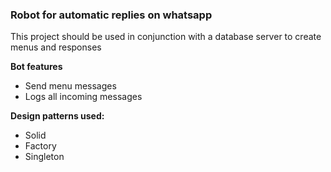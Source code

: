 <h3>Robot for automatic replies on whatsapp</h3>
This project should be used in conjunction with a database server to create menus and responses

<b>Bot features</b>

- Send menu messages
- Logs all incoming messages

<b>Design patterns used:</b><br/>
- Solid
- Factory
- Singleton
